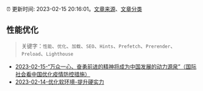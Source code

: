 :alarm_clock: 更新时间: 2023-02-15 20:16:01。[文章来源](/README.md)、[文章分类](/TAGS.md)

## 性能优化


> 关键字：`性能`、`优化`、`加载`、`SEO`、`Hints`、`Prefetch`、`Prerender`、`Preload`、`Lighthouse`



- [2023-02-15-“万众一心、奋勇前进的精神将成为中国发展的动力源泉”（国际社会看中国优化疫情防控措施）](http://world.people.com.cn/n1/2023/0215/c1002-32623770.html) 
- [2023-02-14-优化软环境-提升硬实力](http://politics.people.com.cn/n1/2023/0214/c1001-32623058.html) 
